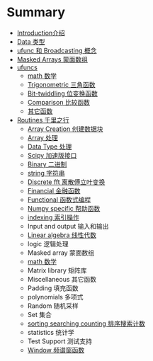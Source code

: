 # Summary

* [Introduction介绍](README.md)
* [Data 类型](chapter1.md)
* [ufunc 和 Broadcasting 概念](ufunc-broadcasting.md)
* [Masked Arrays 蒙面数组](masked-arrays.md)
* [ufuncs](ufuncs.md)
  * [math 数学](ufuncs/math.md)
  * [Trigonometric 三角函数](ufuncs/trigonometric.md)
  * [Bit-twiddling 位变换函数](ufuncs/bit-twiddling.md)
  * [Comparison 比较函数](ufuncs/comparison.md)
  * [其它函数](ufuncs/floating.md)
* [Routines 千里之行](routines.md)
  * [Array Creation 创建数据块](routines/array-creation.md)
  * [Array 处理](routines/array-manipulation.md)
  * [Data Type 处理](routines/data-type.md)
  * [Scipy 加速版接口](routines/scipy.md)
  * [Binary 二进制](routines/binary.md)
  * [string 字符串](routines/string.md)
  * [Discrete fft 离散傅立叶变换](routines/discrete-fft.md)
  * [Financial 金融函数](routines/financial.md)
  * [Functional 函数式编程](routines/functional.md)
  * [Numpy specific 帮助函数](routines/numpy-specific.md)
  * [indexing 索引操作](routines/indexing.md)
  * Input and output 输入和输出
  * [Linear algebra 线性代数](routines/linear-algebra.md)
  * logic 逻辑处理
  * Masked array 蒙面数组
  * [math 数学](routines/math.md)
  * Matrix library 矩阵库
  * Miscellaneous 其它函数
  * Padding 填充函数
  * polynomials 多项式
  * Random 随机采样
  * Set 集合
  * [sorting searching counting 排序搜索计数](routines/sorting-searching-counting.md)
  * statistics 统计学
  * Test Support 测试支持
  * [Window 频谱窗函数](routines/window.md)

